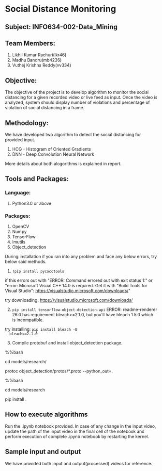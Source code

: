 # Social Distance Monitoring 

## Subject: INFO634-002-Data_Mining

## Team Members:
1. Likhil Kumar Rachuri(lkr46)
2. Madhu Bandru(mb4236)
3. Vuthej Krishna Reddy(vv334)

## Objective:

The objective of the project is to develop algorithm to monitor the social distancing for a given recorded video or live feed as input.
Once the video is analyzed, system should display number of violations and percentage of violation of social distancing in a frame.

## Methodology:

We have developed two algorithm to detect the social distancing for provided input.
1. HOG - Histogram of Oriented Gradients
2. DNN - Deep Convolution Neural Network

More details about both alogorithms is explained in report.

## Tools and Packages:

### Language:
1. Python3.0 or above

### Packages:
1. OpenCV
2. Numpy
3. TensorFlow
4. Imutils
5. Object_detection

During installation if you ran into any problem and face any below errors, try below said methods.

1) <code>!pip install pycocotools</code>

if this errors out with "ERROR: Command errored out with exit status 1:" or 
"error: Microsoft Visual C++ 14.0 is required. Get it with "Build Tools for Visual Studio": https://visualstudio.microsoft.com/downloads/"

try downloading: https://visualstudio.microsoft.com/downloads/
 

2) <code>pip install tensorflow-object-detection-api</code>
ERROR: readme-renderer 26.0 has requirement bleach>=2.1.0, but you'll have bleach 1.5.0 which is incompatible.

try installing: <code>pip install bleach -U --bleach==2.1.0</code>

3) Compile protobuf and install object_detection package.

%%bash

cd models/research/

protoc object_detection/protos/*.proto --python_out=.



%%bash

cd models/research

pip install .


## How to execute algorithms
Run the .ipynb notebook provided. In case of any change in the input video, update the path of the input video in the final cell of the notebook and perform execution of complete .ipynb notebook by restarting the kernel.

## Sample input and output
We have provided both input and output(processed) videos for reference.
